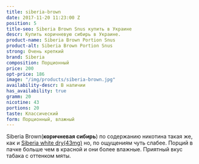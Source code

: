 ```yaml
---
title: siberia-brown
date: 2017-11-20 11:23:00 Z
position: 5
title-seo: Siberia Brown Snus купить в Украине
descr: Купить коричневую сибирь в Украине.
product-name: Siberia Brown Portion Snus
product-alt: Siberia Brown Portion Snus
strong: Очень крепкий
brand: Siberia
composition: Порционный
price: 200
opt-price: 186
image: "/img/products/siberia-brown.jpg"
availability-descr: В наличии
has_availability: true
gramm: 20
nicotine: 43
portions: 20
taste: Классический
form: Порционный, влажный
---
```


Siberia Brown(**коричневая сибирь**) по содержанию никотина такая же, как и [Siberia white dry(43mg)](/siberia-white) но, по ощущениям чуть слабее. Порций в пачке больше чем в красной и они более влажные. 
Приятный вкус табака с оттенком мяты.